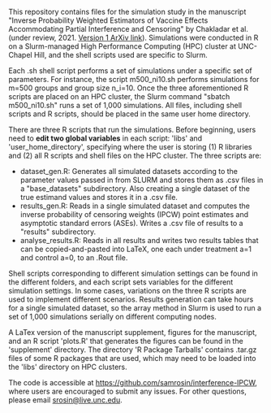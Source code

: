 This repository contains files for the simulation study in the manuscript "Inverse Probability Weighted Estimators of Vaccine Effects Accommodating Partial Interference and Censoring" by Chakladar et al. (under review, 2021. [Version 1 ArXiv link](https://arxiv.org/abs/1910.03536)). Simulations were conducted in R on a Slurm-managed High Performance Computing (HPC) cluster at UNC-Chapel Hill, and the shell scripts used are specific to Slurm.

Each .sh shell script performs a set of simulations under a specific set of parameters. For instance, the script m500\_ni10.sh performs simulations for m=500 groups and group size n\_i=10. Once the three aforementioned R scripts are placed on an HPC cluster, the Slurm command "sbatch m500_ni10.sh" runs a set of 1,000 simulations. All files, including shell scripts and R scripts, should be placed in the same user home directory. 

There are three R scripts that run the simulations. Before beginning, users need to **edit two global variables** in each script: 'libs' and 'user_home_directory', specifying where the user is storing (1) R libraries and (2) all R scripts and shell files on the HPC cluster. The three scripts are:
* dataset_gen.R: Generates all simulated datasets according to the parameter values passed in from SLURM and stores them as .csv files in a "base_datasets" subdirectory. Also creating a single dataset of the true estimand values and stores it in a .csv file.  
* results_gen.R: Reads in a single simulated dataset and computes the inverse probability of censoring weights (IPCW) point estimates and asymptotic standard errors (ASEs). Writes a .csv file of results to a "results" subdirectory.
* analyse_results.R: Reads in all results and writes two results tables that can be copied-and-pasted into LaTeX, one each under treatment a=1 and control a=0, to an .Rout file. 

Shell scripts corresponding to different simulation settings can be found in the different folders, and each script sets variables for the different simulation settings. In some cases, variations on the three R scripts are used to implement different scenarios. Results generation can take hours for a single simulated dataset, so the array method in Slurm is used to run a set of 1,000 simulations serially on different computing nodes. 

A LaTex version of the manuscript supplement, figures for the manuscript, and an R script 'plots.R' that generates the figures can be found in the 'supplement' directory. The directory 'R Package Tarballs' contains .tar.gz files of some R packages that are used, which may need to be loaded into the 'libs' directory on HPC clusters. 

The code is accessible at https://github.com/samrosin/interference-IPCW, where users are encouraged to submit any issues. For other questions, please email srosin@live.unc.edu. 
